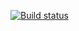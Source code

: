 [![Build status](https://ci.appveyor.com/api/projects/status/q2y773g2bi0a1xoo?svg=true)](https://ci.appveyor.com/project/ivalynx/ajs-homeworks-unit-testing-functions)